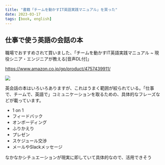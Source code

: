 ```yaml
---
title: "書籍「チームを動かすIT英語実践マニュアル」を買った"
date: 2023-03-17
tags: [book, english]
---
```


## 仕事で使う英語の会話の本

職場でおすすめされて買いました、「チームを動かすIT英語実践マニュアル ~ 現役シニア・エンジニアが教える[音声DL付]」

<https://www.amazon.co.jp/gp/product/4757439911/>

![](https://m.media-amazon.com/images/P/4757439911.01._SCLZZZZZZZ_SX500_.jpg)

英会話の本はいろいろありますが、これはうまく範囲が絞られている。「仕事で、チームで、英語で」コミュニケーションを取るための、具体的なフレーズなどが載っています。

- 1 on 1
- フィードバック
- オンボーディング
- ふりかえり
- プレゼン
- スケジュール交渉
- メールやSlackメッセージ

なかなかシチュエーションが現実に即していて具体的なので、活用できそう